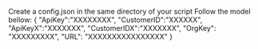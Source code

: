 Create a config.json in the same directory of your script
Follow the model bellow:
{
  "ApiKey":"XXXXXXXX",
  "CustomerID":"XXXXXX",
  "ApiKeyX":"XXXXXXX",
  "CustomerIDX":"XXXXXXX",
  "OrgKey": "XXXXXXXXX",
  "URL": "XXXXXXXXXXXXXXXX"
}

